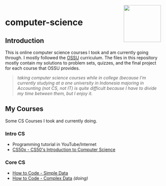 <img src="https://img.icons8.com/color/480/null/code-folder.png" align="right" width="120px"/>

# computer-science

## Introduction

This is online computer science courses I took and am currently going through. I mostly followed the [OSSU](https://github.com/ossu/computer-science) curriculum. The files in this repository mostly contain my solutions to problem sets, quizzes, and the final project for each course that OSSU provides.

> *taking computer science courses while in college (because I'm  currently studying at a one university in Indonesia majoring in Accounting (not CS, not IT) is quite difficult because I have to divide my time between them, but I enjoy it.*

## My Courses

Some CS Courses I took and currently doing.

### Intro CS

- Programming tutorial in YouTube/Internet
- [CS50x - CS50's Introduction to Computer Science](1_Intro_CS/CS50x)

### Core CS

- [How to Code - Simple Data](2_Core_CS/1_HowToCodeSimple)
- [How to Code - Complex Data](2_Core_CS/2_HowToCodeComplex) *(doing)*
